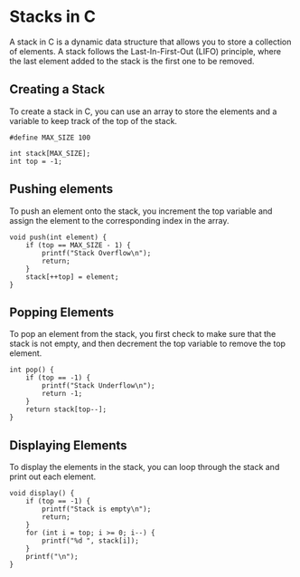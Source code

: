 
# Stacks in C

A stack in C is a dynamic data structure that allows you to store a collection of elements. A stack follows the Last-In-First-Out (LIFO) principle, where the last element added to the stack is the first one to be removed.

## Creating a Stack

To create a stack in C, you can use an array to store the elements and a variable to keep track of the top of the stack.

```
#define MAX_SIZE 100

int stack[MAX_SIZE];
int top = -1;
```

## Pushing elements

To push an element onto the stack, you increment the top variable and assign the element to the corresponding index in the array.

```
void push(int element) {
    if (top == MAX_SIZE - 1) {
        printf("Stack Overflow\n");
        return;
    }
    stack[++top] = element;
}
```
## Popping Elements

To pop an element from the stack, you first check to make sure that the stack is not empty, and then decrement the top variable to remove the top element. 

```
int pop() {
    if (top == -1) {
        printf("Stack Underflow\n");
        return -1;
    }
    return stack[top--];
}
```

## Displaying Elements

To display the elements in the stack, you can loop through the stack and print out each element.

```
void display() {
    if (top == -1) {
        printf("Stack is empty\n");
        return;
    }
    for (int i = top; i >= 0; i--) {
        printf("%d ", stack[i]);
    }
    printf("\n");
}
```


